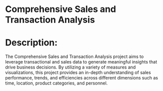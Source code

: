 # Comprehensive Sales and Transaction Analysis

# Description:
The Comprehensive Sales and Transaction Analysis project aims to leverage transactional and sales data to generate meaningful insights that drive business decisions. By utilizing a variety of measures and visualizations, this project provides an in-depth understanding of sales performance, trends, and efficiencies across different dimensions such as time, location, product categories, and personnel.
